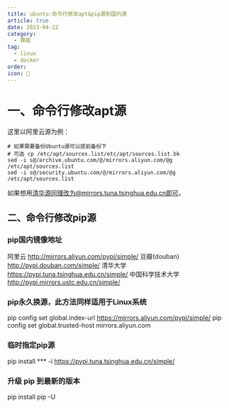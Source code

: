 ```yaml
---
title: ubuntu:命令行修改apt&pip源到国内源
article: true
date: 2023-04-22
category:
  - 算能
tag:
  - linux
  - docker
order: 
icon: 📅
---
```

# 一、命令行修改apt源
这里以阿里云源为例：
```
# 如果需要备份Ubuntu源可以提前备份下
# 可选 cp /etc/apt/sources.list/etc/apt/sources.list.bk
sed -i s@/archive.ubuntu.com/@/mirrors.aliyun.com/@g /etc/apt/sources.list 
sed -i s@/security.ubuntu.com/@/mirrors.aliyun.com/@g /etc/apt/sources.list
```

如果想用[清华源](https://so.csdn.net/so/search?q=%E6%B8%85%E5%8D%8E%E6%BA%90&spm=1001.2101.3001.7020)同理改为@mirrors.tuna.tsinghua.edu.cn即可。

## 二、命令行修改pip源
### pip国内镜像地址
阿里云 http://mirrors.aliyun.com/pypi/simple/
豆瓣(douban) http://pypi.douban.com/simple/
清华大学 https://pypi.tuna.tsinghua.edu.cn/simple/
中国科学技术大学 http://pypi.mirrors.ustc.edu.cn/simple/

### pip永久换源，此方法同样适用于Linux系统
pip config set global.index-url https://mirrors.aliyun.com/pypi/simple/ 
pip config set global.trusted-host mirrors.aliyun.com

### 临时指定pip源
pip install *** -i  https://pypi.tuna.tsinghua.edu.cn/simple/  

### 升级 pip 到最新的版本
pip install pip -U  


